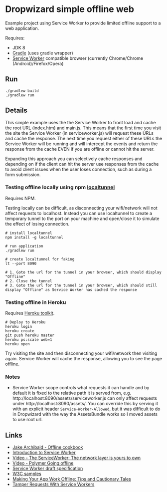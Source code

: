 # Dropwizard simple offline web

Example project using Service Worker to provide limited offline support to a web application.

Requires:
- JDK 8
- [Gradle](https://gradle.org/) (uses gradle wrapper)
- [Service Worker](http://www.html5rocks.com/en/tutorials/service-worker/introduction/) compatible browser (currently Chrome/Chrome (Android)/Firefox/Opera)

## Run

```
./gradlew build
./gradlew run
```

## Details

This simple example uses the the Service Worker to front load and cache the root URL (index.htm) and main.js. This means
that the first time you visit the site the Service Worker (in serviceworker.js) will request these URLs and cache the
response. The next time you request either of these URLs the Service Worker will be running and will intercept the
events and return the response from the cache EVEN if you are offline or cannot hit the server.

Expanding this approach you can selectively cache responses and depending on if the client can hit the server use
responses from the cache to avoid client issues when the user loses connection, such as during a form submission.

### Testing offline locally using npm [localtunnel](https://www.npmjs.com/package/localtunnel)

Requires NPM.

Testing locally can be difficult, as disconnecting your wifi/network will not affect requests to localhost. Instead you
can use localtunnel to create a temporary tunnel to the port on your machine and open/close it to simulate the effect of
losing connection.

```
# install localtunnel
npm install -g localtunnel

# run application
./gradlew run

# create localtunnel for faking
lt --port 8090

# 1. Goto the url for the tunnel in your browser, which should display "Offline"
# 2. Close the tunnel
# 3. Goto the url for the tunnel in your browser, which should still display "Offline" as Service Worker has cached the response
```

### Testing offline in Heroku

Requires [Heroku toolkit](https://toolbelt.heroku.com/).

```
# Deploy to Heroku
heroku login
heroku create
git push heroku master
heroku ps:scale web=1
heroku open
```

Try visiting the site and then disconnecting your wifi/network then visiting again.
Service Worker will cache the response, allowing you to see the page offline.

### Notes
- Service Worker scope controls what requests it can handle and by default it is fixed to the relative path it is served from, e.g. http://localhost:8090/assets/serviceworker.js can only affect requests under http://localhost:8090/assets/. You can override this by serving it with an explicit header `Service-Worker-Allowed`, but it was difficult to do in Dropwizard with the way the AssetsBundle works so I moved assets to use root url.

## Links

- [Jake Archibald - Offline cookbook](http://jakearchibald.com/2014/offline-cookbook/)
- [Introduction to Service Worker](http://www.html5rocks.com/en/tutorials/service-worker/introduction/)
- [Video - The ServiceWorker: The network layer is yours to own](https://www.youtube.com/watch?v=4uQMl7mFB6g)
- [Video - Polymer Going offline](https://www.youtube.com/watch?v=BucGrYACJdQ)
- [Service Worker draft specification](https://slightlyoff.github.io/ServiceWorker/spec/service_worker/index.html)
- [W3C samples](https://github.com/w3c-webmob/ServiceWorkersDemos)
- [Making Your App Work Offline: Tips and Cautionary Tales](https://quickleft.com/blog/making-your-app-work-offline-tips-and-cautionary-tales/)
- [Tamper Requests With Service Workers](http://miguelcamba.com/blog/2015/02/15/how-to-tamper-requests-with-service-workers/)
